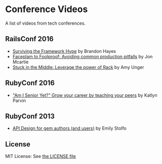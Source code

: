 # Conference Videos
A list of videos from tech conferences.

## RailsConf 2016
* [Surviving the Framework Hype](https://www.youtube.com/watch?v=O6TtfK9gGvA) by Brandon Hayes
* [Faceplam to Foolproof: Avoiding common production pitfalls](https://www.youtube.com/watch?v=yDJV9mr--Yo) by Jon Mcartie
* [Stuck in the Middle: Leverage the power of Rack](https://www.youtube.com/watch?v=WeXpka50tHY) by Amy Unger

## RubyConf 2016
* ["Am I Senior Yet?" Grow your career by teaching your peers](https://www.youtube.com/watch?v=jcTmoOHhG9A&t=25s) by Katlyn Parvin

## RubyConf 2013
* [API Design for gem authors (and users)](https://www.youtube.com/watch?v=ieiAyfTwekA) by Emily Stolfo

## License
MIT License: See [the LICENSE file](https://raw.githubusercontent.com/prachigotkhindikar1/conference_videos/master/LICENSE)
